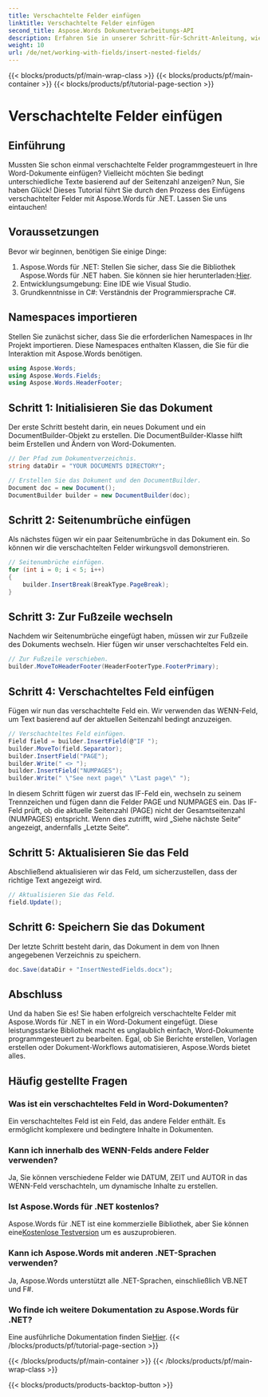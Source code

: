 ```yaml
---
title: Verschachtelte Felder einfügen
linktitle: Verschachtelte Felder einfügen
second_title: Aspose.Words Dokumentverarbeitungs-API
description: Erfahren Sie in unserer Schritt-für-Schritt-Anleitung, wie Sie mit Aspose.Words für .NET verschachtelte Felder in Word-Dokumente einfügen. Perfekt für Entwickler, die die Dokumenterstellung automatisieren möchten.
weight: 10
url: /de/net/working-with-fields/insert-nested-fields/
---
```


{{< blocks/products/pf/main-wrap-class >}}
{{< blocks/products/pf/main-container >}}
{{< blocks/products/pf/tutorial-page-section >}}

# Verschachtelte Felder einfügen

## Einführung

Mussten Sie schon einmal verschachtelte Felder programmgesteuert in Ihre Word-Dokumente einfügen? Vielleicht möchten Sie bedingt unterschiedliche Texte basierend auf der Seitenzahl anzeigen? Nun, Sie haben Glück! Dieses Tutorial führt Sie durch den Prozess des Einfügens verschachtelter Felder mit Aspose.Words für .NET. Lassen Sie uns eintauchen!

## Voraussetzungen

Bevor wir beginnen, benötigen Sie einige Dinge:

1.  Aspose.Words für .NET: Stellen Sie sicher, dass Sie die Bibliothek Aspose.Words für .NET haben. Sie können sie hier herunterladen:[Hier](https://releases.aspose.com/words/net/).
2. Entwicklungsumgebung: Eine IDE wie Visual Studio.
3. Grundkenntnisse in C#: Verständnis der Programmiersprache C#.

## Namespaces importieren

Stellen Sie zunächst sicher, dass Sie die erforderlichen Namespaces in Ihr Projekt importieren. Diese Namespaces enthalten Klassen, die Sie für die Interaktion mit Aspose.Words benötigen.

```csharp
using Aspose.Words;
using Aspose.Words.Fields;
using Aspose.Words.HeaderFooter;
```

## Schritt 1: Initialisieren Sie das Dokument

Der erste Schritt besteht darin, ein neues Dokument und ein DocumentBuilder-Objekt zu erstellen. Die DocumentBuilder-Klasse hilft beim Erstellen und Ändern von Word-Dokumenten.

```csharp
// Der Pfad zum Dokumentverzeichnis.
string dataDir = "YOUR DOCUMENTS DIRECTORY";

// Erstellen Sie das Dokument und den DocumentBuilder.
Document doc = new Document();
DocumentBuilder builder = new DocumentBuilder(doc);
```

## Schritt 2: Seitenumbrüche einfügen

Als nächstes fügen wir ein paar Seitenumbrüche in das Dokument ein. So können wir die verschachtelten Felder wirkungsvoll demonstrieren.

```csharp
// Seitenumbrüche einfügen.
for (int i = 0; i < 5; i++)
{
    builder.InsertBreak(BreakType.PageBreak);
}
```

## Schritt 3: Zur Fußzeile wechseln

Nachdem wir Seitenumbrüche eingefügt haben, müssen wir zur Fußzeile des Dokuments wechseln. Hier fügen wir unser verschachteltes Feld ein.

```csharp
// Zur Fußzeile verschieben.
builder.MoveToHeaderFooter(HeaderFooterType.FooterPrimary);
```

## Schritt 4: Verschachteltes Feld einfügen

Fügen wir nun das verschachtelte Feld ein. Wir verwenden das WENN-Feld, um Text basierend auf der aktuellen Seitenzahl bedingt anzuzeigen.

```csharp
// Verschachteltes Feld einfügen.
Field field = builder.InsertField(@"IF ");
builder.MoveTo(field.Separator);
builder.InsertField("PAGE");
builder.Write(" <> ");
builder.InsertField("NUMPAGES");
builder.Write(" \"See next page\" \"Last page\" ");
```

In diesem Schritt fügen wir zuerst das IF-Feld ein, wechseln zu seinem Trennzeichen und fügen dann die Felder PAGE und NUMPAGES ein. Das IF-Feld prüft, ob die aktuelle Seitenzahl (PAGE) nicht der Gesamtseitenzahl (NUMPAGES) entspricht. Wenn dies zutrifft, wird „Siehe nächste Seite“ angezeigt, andernfalls „Letzte Seite“.

## Schritt 5: Aktualisieren Sie das Feld

Abschließend aktualisieren wir das Feld, um sicherzustellen, dass der richtige Text angezeigt wird.

```csharp
// Aktualisieren Sie das Feld.
field.Update();
```

## Schritt 6: Speichern Sie das Dokument

Der letzte Schritt besteht darin, das Dokument in dem von Ihnen angegebenen Verzeichnis zu speichern.

```csharp
doc.Save(dataDir + "InsertNestedFields.docx");
```

## Abschluss

Und da haben Sie es! Sie haben erfolgreich verschachtelte Felder mit Aspose.Words für .NET in ein Word-Dokument eingefügt. Diese leistungsstarke Bibliothek macht es unglaublich einfach, Word-Dokumente programmgesteuert zu bearbeiten. Egal, ob Sie Berichte erstellen, Vorlagen erstellen oder Dokument-Workflows automatisieren, Aspose.Words bietet alles.

## Häufig gestellte Fragen

### Was ist ein verschachteltes Feld in Word-Dokumenten?
Ein verschachteltes Feld ist ein Feld, das andere Felder enthält. Es ermöglicht komplexere und bedingtere Inhalte in Dokumenten.

### Kann ich innerhalb des WENN-Felds andere Felder verwenden?
Ja, Sie können verschiedene Felder wie DATUM, ZEIT und AUTOR in das WENN-Feld verschachteln, um dynamische Inhalte zu erstellen.

### Ist Aspose.Words für .NET kostenlos?
 Aspose.Words für .NET ist eine kommerzielle Bibliothek, aber Sie können eine[Kostenlose Testversion](https://releases.aspose.com/) um es auszuprobieren.

### Kann ich Aspose.Words mit anderen .NET-Sprachen verwenden?
Ja, Aspose.Words unterstützt alle .NET-Sprachen, einschließlich VB.NET und F#.

### Wo finde ich weitere Dokumentation zu Aspose.Words für .NET?
 Eine ausführliche Dokumentation finden Sie[Hier](https://reference.aspose.com/words/net/).
{{< /blocks/products/pf/tutorial-page-section >}}

{{< /blocks/products/pf/main-container >}}
{{< /blocks/products/pf/main-wrap-class >}}

{{< blocks/products/products-backtop-button >}}
